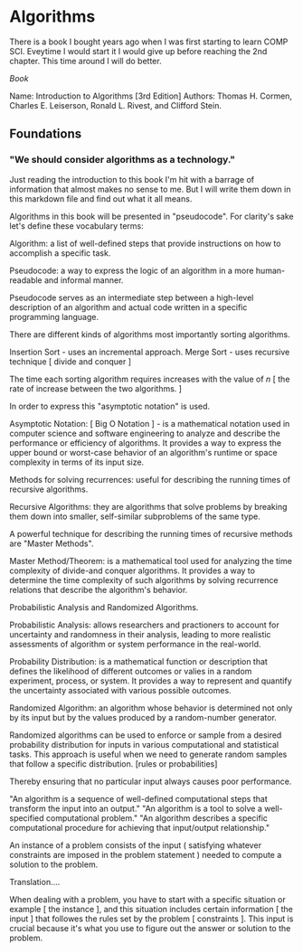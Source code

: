# Algorithms

There is a book I bought years ago when I was first starting to learn COMP SCI. Eveytime I would start it I would give up before reaching the 2nd chapter. This time around I will do better.

_Book_

Name: Introduction to Algorithms [3rd Edition]
Authors: Thomas H. Cormen, Charles E. Leiserson, Ronald L. Rivest, and Clifford Stein.

## Foundations

### "We should consider algorithms as a technology."

Just reading the introduction to this book I'm hit with a barrage of information that almost makes no sense to me. But I will write them down in this markdown file and find out what it all means.

Algorithms in this book will be presented in "pseudocode". For clarity's sake let's define these vocabulary terms:

Algorithm: a list of well-defined steps that provide instructions on how to accomplish a specific task.

Pseudocode: a way to express the logic of an algorithm in a more human-readable and informal manner.

Pseudocode serves as an intermediate step between a high-level description of an algorithm and actual code written in a specific programming language.

There are different kinds of algorithms most importantly sorting algorithms.

Insertion Sort - uses an incremental approach.
Merge Sort - uses recursive technique [ divide and conquer ]

The time each sorting algorithm requires increases with the value of _n_ [ the rate of increase between the two algorithms. ]

In order to express this "asymptotic notation" is used.

Asymptotic Notation: [ Big O Notation ] - is a mathematical notation used in computer science and software engineering to analyze and describe the performance or efficiency of algorithms. It provides a way to express the upper bound or worst-case behavior of an algorithm's runtime or space complexity in terms of its input size.

Methods for solving recurrences: useful for describing the running times of recursive algorithms.

Recursive Algorithms: they are algorithms that solve problems by breaking them down into smaller, self-similar subproblems of the same type.

A powerful technique for describing the running times of recursive methods are "Master Methods".

Master Method/Theorem: is a mathematical tool used for analyzing the time complexity of divide-and conquer algorithms. It provides a way to determine the time complexity of such algorithms by solving recurrence relations that describe the algorithm's behavior.

Probabilistic Analysis and Randomized Algorithms.

Probabilistic Analysis: allows researchers and practioners to account for uncertainty and randomness in their analysis, leading to more realistic assessments of algorithm or system performance in the real-world.

Probability Distribution: is a mathematical function or description that defines the likelihood of different outcomes or valies in a random experiment, process, or system. It provides a way to represent and quantify the uncertainty associated with various possible outcomes.

Randomized Algorithm: an algorithm whose behavior is determined not only by its input but by the values produced by a random-number generator.

Randomized algorithms can be used to enforce or sample from a desired probability distribution for inputs in various computational and statistical tasks. This approach is useful when we need to generate random samples that follow a specific distribution. [rules or probabilities]

Thereby ensuring that no particular input always causes poor performance.

"An algorithm is a sequence of well-defined computational steps that transform the input into an output."
"An algorithm is a tool to solve a well-specified computational problem."
"An algorithm describes a specific computational procedure for achieving that input/output relationship."

An instance of a problem consists of the input ( satisfying whatever constraints are imposed in the problem statement ) needed to compute a solution to the problem.

Translation....

When dealing with a problem, you have to start with a specific situation or example [ the instance ], and this situation includes certain information [ the input ] that followes the rules set by the problem [ constraints ]. This input is crucial because it's what you use to figure out the answer or solution to the problem.
